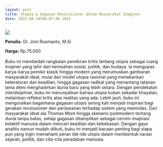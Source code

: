 ```yaml
---
layout: post
title: Utopia & Gagasan Revolusioner dalam Masyarakat Imaginer
date: 2025-08-19T06:07:48.195Z
---
```

![](/images/uploads/isbn-utopia-gagasan-revolusioner-dalam-masyarakat-imaginer.jpg)

**P﻿enulis:** Dr. Joni Rusmanto, M.Si

**Harga:** Rp.75.000\
\
Buku ini membedah rangkaian pemikiran kritis tentang utopia sebagai ruang imajiner yang lahir dari keresahan sosial, politik, dan budaya. Ia mengupas karya-karya pemikir klasik hingga modern yang merumuskan gambaran masyarakat ideal, mulai dari model utopia rasional yang menekankan keteraturan dan keadilan, hingga gagasan radikal yang menantang tatanan lama demi menghadirkan dunia baru yang lebih setara. Dengan pendekatan interdisipliner, buku ini menunjukkan bahwa utopia bukan sekadar khayalan, melainkan refleksi kritis atas realitas yang ada.
	Lebih jauh, buku ini menguraikan bagaimana gagasan utopis sering kali menjadi inspirasi bagi gerakan revolusioner dan perlawanan terhadap sistem yang menindas. Dari masyarakat ideal ala Thomas More hingga skenario postmodern tentang dunia tanpa batas, setiap gagasan ditampilkan sebagai cermin imajinasi kolektif manusia dalam mencari keadilan dan kebebasan. Dengan gaya analitis namun mudah diikuti, buku ini menjadi bacaan penting bagi siapa pun yang ingin memahami peran ide-ide utopis dalam membentuk narasi sejarah, politik, dan cita-cita peradaban manusia.